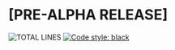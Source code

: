 # [PRE-ALPHA RELEASE]
![TOTAL LINES](https://img.shields.io/tokei/lines/github/Animatea/python-multibar)
[![Code style: black](https://img.shields.io/badge/code%20style-black-000000.svg)](https://github.com/psf/black)
